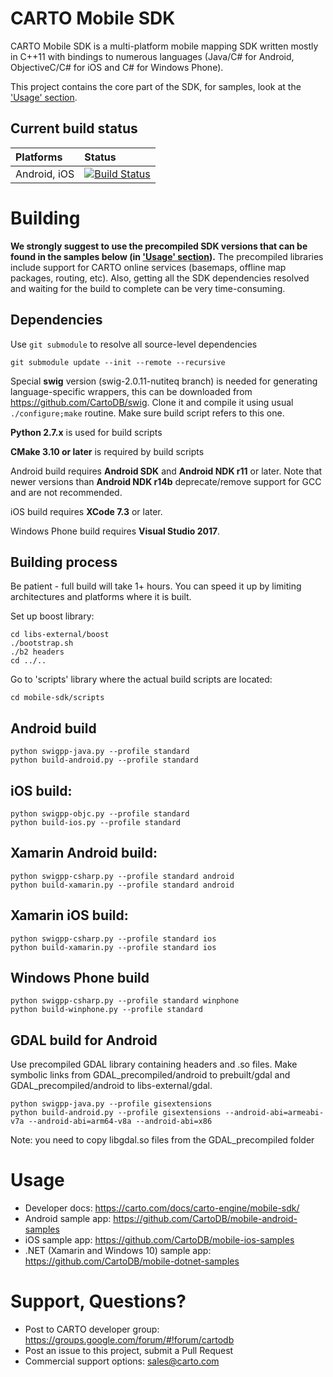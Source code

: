 # CARTO Mobile SDK 

CARTO Mobile SDK is a multi-platform mobile
mapping SDK written mostly in C++11 with bindings to numerous languages
(Java/C# for Android, ObjectiveC/C# for iOS and C# for Windows Phone).

This project contains the core part of the SDK, for samples, look at
the ['Usage' section](#usage).

## Current build status
| Platforms    | Status |
|:-------------|:-------|
| Android, iOS |  [![Build Status](https://travis-ci.org/CartoDB/mobile-sdk.svg?branch=master)](https://travis-ci.org/CartoDB/mobile-sdk)|

# Building
**We strongly suggest to use the precompiled SDK versions that can be found in
the samples below (in ['Usage' section](#usage)).** The precompiled libraries include 
support for CARTO online services (basemaps, offline map packages, routing, etc).
Also, getting all the SDK dependencies resolved and waiting for the build
to complete can be very time-consuming.

## Dependencies
Use `git submodule` to resolve all source-level dependencies

```
git submodule update --init --remote --recursive
```

Special **swig** version (swig-2.0.11-nutiteq branch) is needed for generating language-specific wrappers, this can be downloaded from https://github.com/CartoDB/swig. Clone it and compile it using usual `./configure;make` routine. Make sure build script refers to this one.

**Python 2.7.x** is used for build scripts

**CMake 3.10 or later** is required by build scripts

Android build requires **Android SDK** and **Android NDK r11** or later. Note that newer versions than **Android NDK r14b** deprecate/remove support for GCC and are not recommended.

iOS build requires **XCode 7.3** or later.

Windows Phone build requires **Visual Studio 2017**.

## Building process
Be patient - full build will take 1+ hours. You can speed it up by limiting architectures and platforms where it is built.

Set up boost library:

```
cd libs-external/boost
./bootstrap.sh
./b2 headers
cd ../..
```

Go to 'scripts' library where the actual build scripts are located:

```
cd mobile-sdk/scripts
```

## Android build 
```
python swigpp-java.py --profile standard
python build-android.py --profile standard
```

## iOS build:
```
python swigpp-objc.py --profile standard
python build-ios.py --profile standard
```

## Xamarin Android build:
```
python swigpp-csharp.py --profile standard android
python build-xamarin.py --profile standard android
```

## Xamarin iOS build:
```
python swigpp-csharp.py --profile standard ios
python build-xamarin.py --profile standard ios
```

## Windows Phone build
```
python swigpp-csharp.py --profile standard winphone
python build-winphone.py --profile standard
```

## GDAL build for Android
Use precompiled GDAL library containing headers and .so files. Make symbolic links
from GDAL_precompiled/android to prebuilt/gdal and GDAL_precompiled/android to libs-external/gdal.

```
python swigpp-java.py --profile gisextensions
python build-android.py --profile gisextensions --android-abi=armeabi-v7a --android-abi=arm64-v8a --android-abi=x86
```

Note: you need to copy libgdal.so files from the GDAL_precompiled folder

# Usage
* Developer docs: https://carto.com/docs/carto-engine/mobile-sdk/
* Android sample app: https://github.com/CartoDB/mobile-android-samples
* iOS sample app: https://github.com/CartoDB/mobile-ios-samples
* .NET (Xamarin and Windows 10) sample app: https://github.com/CartoDB/mobile-dotnet-samples

# Support, Questions?
* Post to CARTO developer group: https://groups.google.com/forum/#!forum/cartodb
* Post an issue to this project, submit a Pull Request
* Commercial support options: sales@carto.com
